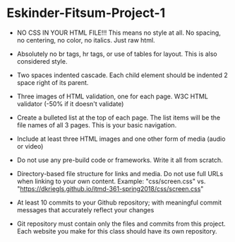 # Eskinder-Fitsum-Project-1

- NO CSS IN YOUR HTML FILE!!! This means no style at all. No spacing, no centering, no color, no italics. Just raw html.

- Absolutely no br tags, hr tags, or use of tables for layout. This is also considered style.

- Two spaces indented cascade. Each child element should be indented 2 space right of its parent.

- Three images of HTML validation, one for each page. W3C HTML validator (-50% if it doesn't validate)

- Create a bulleted list at the top of each page. The list items will be the file names of all 3 pages. This is your basic navigation.

- Include at least three HTML images and one other form of media (audio or video)

- Do not use any pre-build code or frameworks. Write it all from scratch.

- Directory-based file structure for links and media. Do not use full URLs when linking to your own content. Example: "css/screen.css" vs. "https://dkriegls.github.io/itmd-361-spring2018/css/screen.css"

- At least 10 commits to your Github repository; with meaningful commit messages that accurately reflect your changes

- Git repository must contain only the files and commits from this project. Each website you make for this class should have its own repository.
